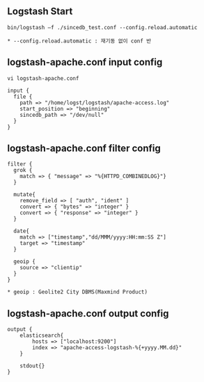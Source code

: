 
## Logstash Start

    bin/logstash –f ./sincedb_test.conf --config.reload.automatic
    
    * --config.reload.automatic : 재기동 없이 conf 반

## logstash-apache.conf input config

    vi logstash-apache.conf
    
    input {
      file {
        path => "/home/logst/logstash/apache-access.log"
        start_position => "beginning"
        sincedb_path => "/dev/null"
      }
    }
    
## logstash-apache.conf filter config

    filter {
      grok {
        match => { "message" => "%{HTTPD_COMBINEDLOG}"}
      }
  
      mutate{
        remove_field => [ "auth", "ident" ]
        convert => { "bytes" => "integer" }
        convert => { "response" => "integer" }
      }
  
      date{
        match => ["timestamp","dd/MMM/yyyy:HH:mm:SS Z"]
        target => "timestamp"
      }
  
      geoip {
        source => "clientip"
      }
    }
    
    * geoip : Geolite2 City DBMS(Maxmind Product)
    
## logstash-apache.conf output config

    output {
        elasticsearch{
            hosts => ["localhost:9200"]
            index => "apache-access-logstash-%{+yyyy.MM.dd}"
        }
        
        stdout{}
    }
